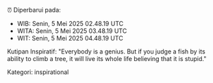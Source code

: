 ⏰ Diperbarui pada:
- WIB: Senin, 5 Mei 2025 02.48.19 UTC
- WITA: Senin, 5 Mei 2025 03.48.19 UTC
- WIT: Senin, 5 Mei 2025 04.48.19 UTC

Kutipan Inspiratif:
"Everybody is a genius. But if you judge a fish by its ability to climb a tree, it will live its whole life believing that it is stupid."


Kategori: inspirational


